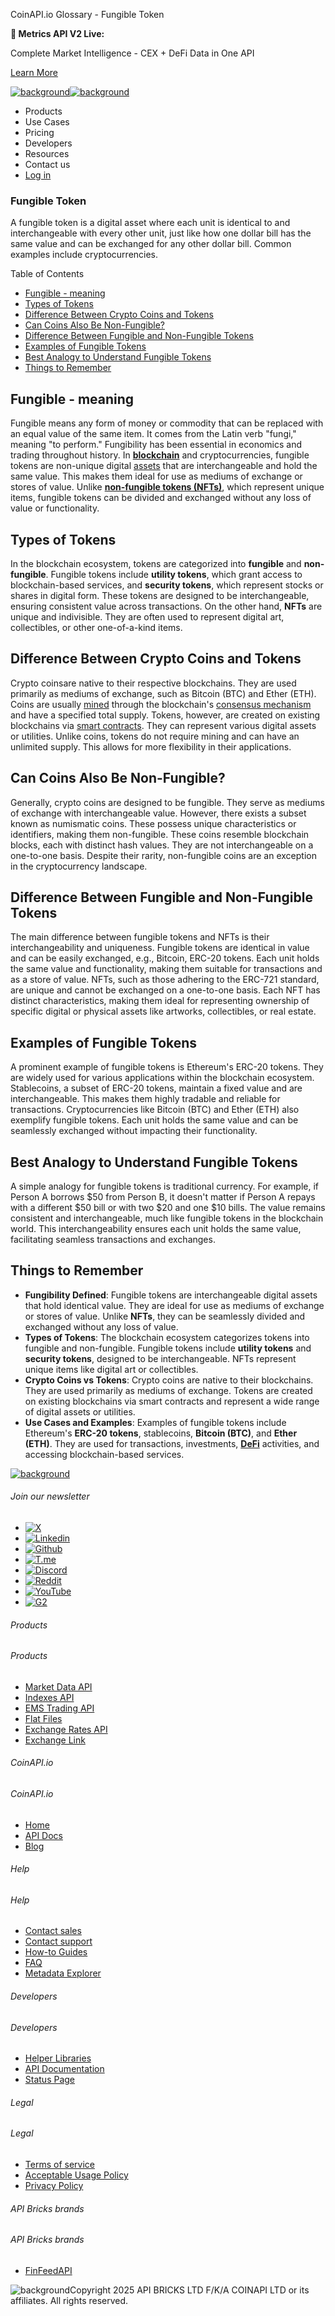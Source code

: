 CoinAPI.io Glossary - Fungible Token

**🚀 Metrics API V2 Live:**

Complete Market Intelligence - CEX + DeFi Data in One API

[Learn More](https://www.coinapi.io/blog/metrics-api-v2-trading-volume-analysis-and-on-chain-metrics)

[![background](https://cdn.sanity.io/images/o65xz72l/production/268144c90959611dea3e360f81e4549c3cd03fd0-142x34.svg)![background](https://cdn.sanity.io/images/o65xz72l/production/e0ca0c29b08cb53631d77de4a84246da316d55d2-142x34.svg)](/)

* Products
* Use Cases
* Pricing
* Developers
* Resources
* Contact us
* [Log in](https://console.coinapi.io/)

### Fungible Token

A fungible token is a digital asset where each unit is identical to and interchangeable with every other unit, just like how one dollar bill has the same value and can be exchanged for any other dollar bill. Common examples include cryptocurrencies.

Table of Contents

* [Fungible - meaning](#link-c0a86c808ec5)
* [Types of Tokens](#link-ad5b50307a3c)
* [Difference Between Crypto Coins and Tokens](#link-5c214cbef590)
* [Can Coins Also Be Non-Fungible?](#link-32f4a6abd8e1)
* [Difference Between Fungible and Non-Fungible Tokens](#link-1255494d6ec5)
* [Examples of Fungible Tokens](#link-e624a9190bf2)
* [Best Analogy to Understand Fungible Tokens](#link-abd8a3862c46)
* [Things to Remember](#link-c4a754a55317)

Fungible - meaning
------------------

Fungible means any form of money or commodity that can be replaced with an equal value of the same item. It comes from the Latin verb "fungi," meaning "to perform." Fungibility has been essential in economics and trading throughout history. In [**blockchain**](https://www.coinapi.io/learn/glossary/blockchain) and cryptocurrencies, fungible tokens are non-unique digital [assets](https://www.coinapi.io/learn/glossary/assets) that are interchangeable and hold the same value. This makes them ideal for use as mediums of exchange or stores of value. Unlike [**non-fungible tokens (NFTs)**](https://www.coinapi.io/learn/glossary/non-fungible-token), which represent unique items, fungible tokens can be divided and exchanged without any loss of value or functionality.

Types of Tokens
---------------

In the blockchain ecosystem, tokens are categorized into **fungible** and **non-fungible**. Fungible tokens include **utility tokens**, which grant access to blockchain-based services, and **security tokens**, which represent stocks or shares in digital form. These tokens are designed to be interchangeable, ensuring consistent value across transactions. On the other hand, **NFTs** are unique and indivisible. They are often used to represent digital art, collectibles, or other one-of-a-kind items.

Difference Between Crypto Coins and Tokens
------------------------------------------

Crypto coinsare native to their respective blockchains. They are used primarily as mediums of exchange, such as Bitcoin (BTC) and Ether (ETH). Coins are usually [mined](https://www.coinapi.io/learn/glossary/mining) through the blockchain's [consensus mechanism](https://www.coinapi.io/learn/glossary/consensus-mechanism) and have a specified total supply. Tokens, however, are created on existing blockchains via [smart contracts](https://www.coinapi.io/learn/glossary/smart-contract). They can represent various digital assets or utilities. Unlike coins, tokens do not require mining and can have an unlimited supply. This allows for more flexibility in their applications.

Can Coins Also Be Non-Fungible?
-------------------------------

Generally, crypto coins are designed to be fungible. They serve as mediums of exchange with interchangeable value. However, there exists a subset known as numismatic coins. These possess unique characteristics or identifiers, making them non-fungible. These coins resemble blockchain blocks, each with distinct hash values. They are not interchangeable on a one-to-one basis. Despite their rarity, non-fungible coins are an exception in the cryptocurrency landscape.

Difference Between Fungible and Non-Fungible Tokens
---------------------------------------------------

The main difference between fungible tokens and NFTs is their interchangeability and uniqueness. Fungible tokens are identical in value and can be easily exchanged, e.g., Bitcoin, ERC-20 tokens. Each unit holds the same value and functionality, making them suitable for transactions and as a store of value. NFTs, such as those adhering to the ERC-721 standard, are unique and cannot be exchanged on a one-to-one basis. Each NFT has distinct characteristics, making them ideal for representing ownership of specific digital or physical assets like artworks, collectibles, or real estate.

Examples of Fungible Tokens
---------------------------

A prominent example of fungible tokens is Ethereum's ERC-20 tokens. They are widely used for various applications within the blockchain ecosystem. Stablecoins, a subset of ERC-20 tokens, maintain a fixed value and are interchangeable. This makes them highly tradable and reliable for transactions. Cryptocurrencies like Bitcoin (BTC) and Ether (ETH) also exemplify fungible tokens. Each unit holds the same value and can be seamlessly exchanged without impacting their functionality.

Best Analogy to Understand Fungible Tokens
------------------------------------------

A simple analogy for fungible tokens is traditional currency. For example, if Person A borrows $50 from Person B, it doesn't matter if Person A repays with a different $50 bill or with two $20 and one $10 bills. The value remains consistent and interchangeable, much like fungible tokens in the blockchain world. This interchangeability ensures each unit holds the same value, facilitating seamless transactions and exchanges.

Things to Remember
------------------

* **Fungibility Defined**: Fungible tokens are interchangeable digital assets that hold identical value. They are ideal for use as mediums of exchange or stores of value. Unlike **NFTs**, they can be seamlessly divided and exchanged without any loss of value.
* **Types of Tokens**: The blockchain ecosystem categorizes tokens into fungible and non-fungible. Fungible tokens include **utility tokens** and **security tokens**, designed to be interchangeable. NFTs represent unique items like digital art or collectibles.
* **Crypto Coins vs Tokens**: Crypto coins are native to their blockchains. They are used primarily as mediums of exchange. Tokens are created on existing blockchains via smart contracts and represent a wide range of digital assets or utilities.
* **Use Cases and Examples**: Examples of fungible tokens include Ethereum's **ERC-20 tokens**, stablecoins, **Bitcoin (BTC)**, and **Ether (ETH)**. They are used for transactions, investments, [**DeFi**](https://www.coinapi.io/learn/glossary/defi-decentralized-finance) activities, and accessing blockchain-based services.

[![background](https://cdn.sanity.io/images/o65xz72l/production/99475f0760777c30125556b2707e1e8f77f2fba0-179x42.svg)](/)

###### Join our newsletter

* [![X](https://cdn.sanity.io/images/o65xz72l/production/89a93ecdd3eaa62f0d2bad091ff6d92a31e9c372-28x28.svg)](https://twitter.com/realcoinapi "X")
* [![Linkedin](https://cdn.sanity.io/images/o65xz72l/production/be666e8656abe83e43c1db9a3ab76d44b9af5cb5-28x28.svg)](https://www.linkedin.com/company/coinapi "Linkedin")
* [![Github](https://cdn.sanity.io/images/o65xz72l/production/80703d2d9baaef7e7f5471a54a720b9383a63aab-28x28.svg)](https://github.com/coinapi/coinapi-sdk "Github")
* [![T.me](https://cdn.sanity.io/images/o65xz72l/production/39be23a1db383ad12c3e9d4bebae9bc77bf59b8b-28x28.svg)](https://t.me/coinapiofficial "T.me")
* [![Discord](https://cdn.sanity.io/images/o65xz72l/production/9862f060f9b89536f18d4e8770a11bfb00c3e3fd-30x28.svg)](https://discord.gg/vgJbjjsVaC "Discord")
* [![Reddit](https://cdn.sanity.io/images/o65xz72l/production/d02e41d1eab87d289f2bc6a390bcd0c7def1b7ac-30x28.svg)](https://www.reddit.com/r/CoinAPI/ "Reddit")
* [![YouTube](https://cdn.sanity.io/images/o65xz72l/production/535425f0f99df8b6173d663721f8941430d637b2-28x28.svg)](https://www.youtube.com/@CoinAPI_Official "YouTube")
* [![G2](/_next/image?url=https%3A%2F%2Fcdn.sanity.io%2Fimages%2Fo65xz72l%2Fproduction%2F4b1d455c2cab4bf625e7cc96a1b74695c0b3c4bc-28x28.png&w=64&q=75)](https://www.g2.com/products/coinapi/reviews "G2")

###### Products

###### Products

* [Market Data API](/products/market-data-api)
* [Indexes API](/products/indexes-api)
* [EMS Trading API](/products/ems-api)
* [Flat Files](/products/flat-files)
* [Exchange Rates API](/products/exchange-rates-api)
* [Exchange Link](https://www.coinapi.io/products/exchange-link)

###### CoinAPI.io

###### CoinAPI.io

* [Home](https://www.coinapi.io/)
* [API Docs](https://docs.coinapi.io/?_gl=1*jgom05*_gcl_au*NTIxNjU3NzExLjE3MzU1OTM0MTE.*_ga*OTI3MDg0NzQ2LjE3MzU1OTM0MDk.*_ga_063767QGZW*MTczODA3Mzc5MC43My4wLjE3MzgwNzM3OTAuNjAuMC4w*_ga_EXCQW96F7R*MTczODA3Mzc5MC4xMjEuMC4xNzM4MDczNzkwLjAuMC4w)
* [Blog](https://www.coinapi.io/blog)

###### Help

###### Help

* [Contact sales](/contact-us)
* [Contact support](https://console.coinapi.io/?link=/support-tickets)
* [How-to Guides](https://docs.coinapi.io/market-data/how-to-guides/?_gl=1*16m3ndl*_gcl_au*NTIxNjU3NzExLjE3MzU1OTM0MTE.*_ga*OTI3MDg0NzQ2LjE3MzU1OTM0MDk.*_ga_063767QGZW*MTczODA3Mzc5MC43My4wLjE3MzgwNzM3OTAuNjAuMC4w*_ga_EXCQW96F7R*MTczODA3Mzc5MC4xMjEuMC4xNzM4MDczNzkwLjAuMC4w)
* [FAQ](https://docs.coinapi.io/general/faq/?_gl=1*dfjpiw*_gcl_au*NTIxNjU3NzExLjE3MzU1OTM0MTE.*_ga*OTI3MDg0NzQ2LjE3MzU1OTM0MDk.*_ga_063767QGZW*MTczODA3Mzc5MC43My4wLjE3MzgwNzM3OTAuNjAuMC4w*_ga_EXCQW96F7R*MTczODA3Mzc5MC4xMjEuMC4xNzM4MDczNzkwLjAuMC4w)
* [Metadata Explorer](https://docs.coinapi.io/market-data/metadata-tables/introduction)

###### Developers

###### Developers

* [Helper Libraries](https://github.com/api-bricks/api-bricks-sdk/)
* [API Documentation](https://docs.coinapi.io/?_gl=1*iuavdb*_gcl_au*NTIxNjU3NzExLjE3MzU1OTM0MTE.*_ga*OTI3MDg0NzQ2LjE3MzU1OTM0MDk.*_ga_063767QGZW*MTczODA3Mzc5MC43My4wLjE3MzgwNzM3OTAuNjAuMC4w*_ga_EXCQW96F7R*MTczODA3Mzc5MC4xMjEuMC4xNzM4MDczNzkwLjAuMC4w)
* [Status Page](https://status.coinapi.io/?_gl=1*1ww1bbe*_gcl_au*NTIxNjU3NzExLjE3MzU1OTM0MTE.*_ga*OTI3MDg0NzQ2LjE3MzU1OTM0MDk.*_ga_063767QGZW*MTczODA3Mzc5MC43My4wLjE3MzgwNzM3OTAuNjAuMC4w*_ga_EXCQW96F7R*MTczODA3Mzc5MC4xMjEuMC4xNzM4MDczNzkwLjAuMC4w)

###### Legal

###### Legal

* [Terms of service](/legal#terms)
* [Acceptable Usage Policy](/legal#aup)
* [Privacy Policy](/legal#policy)

###### API Bricks brands

###### API Bricks brands

* [FinFeedAPI](https://finfeedapi.com/?utm_source=coinapi.io&utm_medium=referral&utm_campaign=footer)

![background](https://cdn.sanity.io/images/o65xz72l/production/5f005fa1cc9dc85c59ae054bb4a4838566b65c4e-25x26.svg)Copyright 2025 API BRICKS LTD F/K/A COINAPI LTD or its affiliates. All rights reserved.